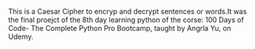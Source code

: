 This is a Caesar Cipher to encryp and decrypt sentences or words.It was the final proejct of the 8th day learning python of the corse: 100 Days of Code- The Complete Python Pro Bootcamp, taught by Angrla Yu, on Udemy.
